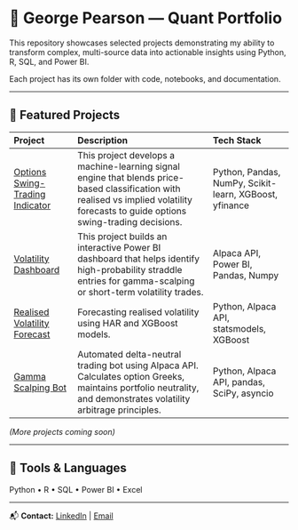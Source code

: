 # 👋 George Pearson — Quant Portfolio
  
This repository showcases selected projects demonstrating my ability to transform complex, multi-source data into actionable insights using Python, R, SQL, and Power BI.

Each project has its own folder with code, notebooks, and documentation.

---

## 🧠 Featured Projects

| Project | Description | Tech Stack |
|:--|:--|:--|
| [Options Swing-Trading Indicator](./options-swing-trading-indicator/README.md) | This project develops a machine-learning signal engine that blends price-based classification with realised vs implied volatility forecasts to guide options swing-trading decisions. | Python, Pandas, NumPy, Scikit-learn, XGBoost, yfinance |
| [Volatility Dashboard](./volatility-dashboard/README.md) | This project builds an interactive Power BI dashboard that helps identify high-probability straddle entries for gamma-scalping or short-term volatility trades. | Alpaca API, Power BI, Pandas, Numpy |
| [Realised Volatility Forecast](./realised-volatility-forecast/README.md) | Forecasting realised volatility using HAR and XGBoost models. | Python, Alpaca API, statsmodels, XGBoost |
| [Gamma Scalping Bot](./gamma-scalping-bot/README.md) | Automated delta-neutral trading bot using Alpaca API. Calculates option Greeks, maintains portfolio neutrality, and demonstrates volatility arbitrage principles. | Python, Alpaca API, pandas, SciPy, asyncio |
*(More projects coming soon)*

---

## 🧰 Tools & Languages
Python • R • SQL • Power BI • Excel 

---

📬 **Contact:** [LinkedIn](https://www.linkedin.com/in/george-pearson-938914287/) | [Email](mailto:pearsongj@hotmail.co.uk)


